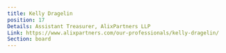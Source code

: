 ```yaml
---
title: Kelly Dragelin
position: 17
Details: Assistant Treasurer, AlixPartners LLP
Link: https://www.alixpartners.com/our-professionals/kelly-dragelin/
Section: board
---
```


